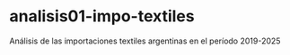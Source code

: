 # analisis01-impo-textiles
Análisis de las importaciones textiles argentinas en el período 2019-2025
